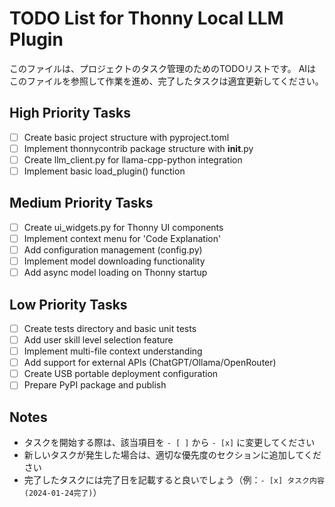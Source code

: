 # TODO List for Thonny Local LLM Plugin

このファイルは、プロジェクトのタスク管理のためのTODOリストです。
AIはこのファイルを参照して作業を進め、完了したタスクは適宜更新してください。

## High Priority Tasks

- [ ] Create basic project structure with pyproject.toml
- [ ] Implement thonnycontrib package structure with __init__.py
- [ ] Create llm_client.py for llama-cpp-python integration
- [ ] Implement basic load_plugin() function

## Medium Priority Tasks

- [ ] Create ui_widgets.py for Thonny UI components
- [ ] Implement context menu for 'Code Explanation'
- [ ] Add configuration management (config.py)
- [ ] Implement model downloading functionality
- [ ] Add async model loading on Thonny startup

## Low Priority Tasks

- [ ] Create tests directory and basic unit tests
- [ ] Add user skill level selection feature
- [ ] Implement multi-file context understanding
- [ ] Add support for external APIs (ChatGPT/Ollama/OpenRouter)
- [ ] Create USB portable deployment configuration
- [ ] Prepare PyPI package and publish

## Notes

- タスクを開始する際は、該当項目を `- [ ]` から `- [x]` に変更してください
- 新しいタスクが発生した場合は、適切な優先度のセクションに追加してください
- 完了したタスクには完了日を記載すると良いでしょう（例：`- [x] タスク内容 (2024-01-24完了)`）
